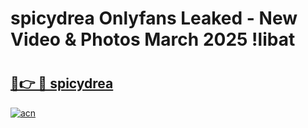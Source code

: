 # spicydrea Onlyfans Leaked - New Video & Photos March 2025 !libat

# <h2><a href="https://ywhtl4.iuczelnia.edu.pl?title=spicydrea&ref=libat">🔗👉 🔴 spicydrea</a></h2>

[![acn](https://github.com/user-attachments/assets/0f9c940e-d8b0-45ae-aac7-cd30a18b3e1c)](https://ywhtl4.iuczelnia.edu.pl?title=spicydrea&ref=libat)

